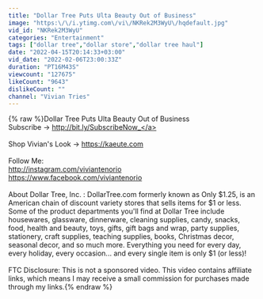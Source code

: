 ```yaml
---
title: "Dollar Tree Puts Ulta Beauty Out of Business"
image: "https:\/\/i.ytimg.com\/vi\/NKRek2M3WyU\/hqdefault.jpg"
vid_id: "NKRek2M3WyU"
categories: "Entertainment"
tags: ["dollar tree","dollar store","dollar tree haul"]
date: "2022-04-15T20:14:33+03:00"
vid_date: "2022-02-06T23:00:33Z"
duration: "PT16M43S"
viewcount: "127675"
likeCount: "9643"
dislikeCount: ""
channel: "Vivian Tries"
---
```

{% raw %}Dollar Tree Puts Ulta Beauty Out of Business<br />Subscribe → <a rel="nofollow" target="blank" href="http://bit.ly/SubscribeNow_">http://bit.ly/SubscribeNow_</a> <br /><br />Shop Vivian's Look → <a rel="nofollow" target="blank" href="https://kaeute.com">https://kaeute.com</a><br /><br />Follow Me:<br /><a rel="nofollow" target="blank" href="http://instagram.com/viviantenorio">http://instagram.com/viviantenorio</a> <br /><a rel="nofollow" target="blank" href="https://www.facebook.com/viviantenorio">https://www.facebook.com/viviantenorio</a> <br /><br />About Dollar Tree, Inc. : DollarTree.com formerly known as Only $1.25, is an American chain of discount variety stores that sells items for $1 or less. Some of the product departments you'll find at Dollar Tree include housewares, glassware, dinnerware, cleaning supplies, candy, snacks, food, health and beauty, toys, gifts, gift bags and wrap, party supplies, stationery, craft supplies, teaching supplies, books, Christmas decor, seasonal decor, and so much more. Everything you need for every day, every holiday, every occasion... and every single item is only $1 (or less)!<br /><br />FTC Disclosure: This is not a sponsored video. This video contains affiliate links, which means I may receive a small commission for purchases made through my links.{% endraw %}
